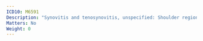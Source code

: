```yaml
---
ICD10: M6591
Description: "Synovitis and tenosynovitis, unspecified: Shoulder region"
Matters: No
Weight: 0
---
```


